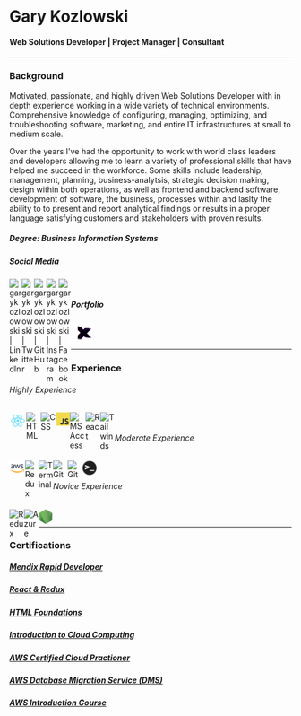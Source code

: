 <h1>Gary Kozlowski</h1>
<h4>Web Solutions Developer | Project Manager | Consultant</h4>
<hr>
<h3>Background</h3>

<p>Motivated, passionate, and highly driven Web Solutions Developer with in depth experience working in a wide variety of technical environments. Comprehensive knowledge of configuring, managing, optimizing, and troubleshooting software, marketing, and entire IT infrastructures at small to medium scale.</p>

<p>Over the years I've had the opportunity to work with world class leaders and developers allowing me to learn a variety of professional skills that have helped me succeed in the workforce. Some skills include leadership, management, planning, business-analytsis, strategic decision making, design within both operations, as well as frontend and backend software, development of software, the business, processes within and laslty the ability to to present and report analytical findings or results in a proper language satisfying customers and stakeholders with proven results.</p>

<h5>Degree: Business Information Systems</h5>

<h5>Social Media</h5>
<a href="https://www.linkedin.com/in/gary-kozlowski-825053138/"><img align="left" alt="garykozlowski | LinkedIn" width="22px" src="https://cdn.jsdelivr.net/npm/simple-icons@v3/icons/linkedin.svg" /></a>
<a href="https://twitter.com/GaryKozlowski1"><img align="left" alt="garykozlowski | Twitter" width="22px" src="https://cdn.jsdelivr.net/npm/simple-icons@v3/icons/twitter.svg" /></a>
<a href="https://github.com/gkozlowskidesign"><img align="left" alt="garykozlowski | GitHub" width="22px" src="https://cdn.jsdelivr.net/npm/simple-icons@v3/icons/github.svg" /></a>
<a href="https://www.instagram.com/garykozlowski1/?next=%2Fgary_kozlowski1%2F"><img align="left" alt="garykozlowski | Instagram" width="22px" src="https://cdn.jsdelivr.net/npm/simple-icons@v3/icons/instagram.svg" /></a>
<a href="https://www.facebook.com/garyjr.kozlowski/"><img align="left" alt="garykozlowski | Facebook" width="22px" src="https://cdn.jsdelivr.net/npm/simple-icons@v3/icons/facebook.svg" /></a>
<br>

<h5>Portfolio</h5>
<a href="https://garykozlowski.com/"><img align="left" alt="garykozlowski | portfolio" width="40px" src="https://raw.githubusercontent.com/gkozlowskidesign/React-Portfolio/main/src/assets/gk-1.png" /></a>
<br>
<br>
<hr>

<h3>Experience</h3>

<h6>Highly Experience</h6>
  <img align="left" alt="React" width="30px" src="https://raw.githubusercontent.com/github/explore/80688e429a7d4ef2fca1e82350fe8e3517d3494d/topics/react/react.png" />
  <img align="left" alt="HTML" width="26px"     src="https://cdn-icons-png.flaticon.com/512/1532/1532556.png" />
  <img align="left" alt="CSS" width="28px" src="https://cdn4.iconfinder.com/data/icons/social-media-logos-6/512/121-css3-512.png" />
  <img align="left" alt="JavaScript" width="24px" src="https://raw.githubusercontent.com/github/explore/80688e429a7d4ef2fca1e82350fe8e3517d3494d/topics/javascript/javascript.png" />
  <img align="left" alt="MSAccess" width="28px" src="https://iconarchive.com/download/i74703/iconstoc/ms-office-2013/access.ico" />
  <img align="left" alt="React" width="26px" src="https://cdn-icons-png.flaticon.com/512/5968/5968672.png" />
  <img align="left" alt="Tailwinds" width="26px" src="https://upload.wikimedia.org/wikipedia/commons/thumb/d/d5/Tailwind_CSS_Logo.svg/1200px-Tailwind_CSS_Logo.svg.png" />

  <br> 
  
<h6>Moderate Experience</h6>
  <img align="left" alt="AWS" width="28px" src="https://raw.githubusercontent.com/github/explore/80688e429a7d4ef2fca1e82350fe8e3517d3494d/topics/aws/aws.png" />
  <img align="left" alt="Redux" width="24px" src="https://upload.wikimedia.org/wikipedia/commons/thumb/b/b2/Database-mysql.svg/1448px-Database-mysql.svg.png" />
  <img align="left" alt="Terminal" width="26px" src="https://cdn.iconscout.com/icon/free/png-256/netlify-3629537-3032320.png" />
  <img align="left" alt="Git" width="26px" src="https://icones.pro/wp-content/uploads/2021/06/icone-github-violet.png" />
  <img align="left" alt="Git" width="26px" src="https://avatars.githubusercontent.com/u/18133?s=200&v=4" />
  <img align="left" alt="Terminal" width="26px" src="https://raw.githubusercontent.com/github/explore/80688e429a7d4ef2fca1e82350fe8e3517d3494d/topics/terminal/terminal.png" />

   <br>
   
<h6>Novice Experience</h6>
  <img align="left" alt="Redux" width="26px" src="https://img.icons8.com/color/480/redux.png" />
  <img align="left" alt="Azure" width="26px" src="https://upload.wikimedia.org/wikipedia/commons/thumb/f/fa/Microsoft_Azure.svg/1200px-Microsoft_Azure.svg.png" />
  <img align="left" alt="Node.js" width="26px" src="https://raw.githubusercontent.com/github/explore/80688e429a7d4ef2fca1e82350fe8e3517d3494d/topics/nodejs/nodejs.png" />
     
  <br>
  <hr>
  
<h3>Certifications</h3>

<h5><a href="https://drive.google.com/file/d/1544yC2fwe0_evZAMTJRPEdKHi7yEI6rm/view">Mendix Rapid Developer</a></h5>
<h5><a href="https://www.sololearn.com/certificates/CT-SQ4TAIIM">React & Redux</a></h5>
<h5><a href="https://www.sololearn.com/certificates/CT-ZNJ9C0W9">HTML Foundations</a></h5>
<h5><a href="https://verify.acloud.guru/08353D4BE2DA">Introduction to Cloud Computing</a></h5>
<h5><a href="https://verify.acloud.guru/02A9147C1109">AWS Certified Cloud Practioner</a></h5>
<h5><a href="https://verify.acloud.guru/6F7228088730">AWS Database Migration Service (DMS)</a></h5>
<h5><a href="https://verify.acloud.guru/488D24E66C3C">AWS Introduction Course</a></h5>


 

